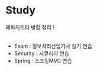 # Study

레파지토리 병합 정리 ! <br><br>
- Exam : 정보처리산업기사 실기 연습<br>
- Security : 시큐리티 연습 <br>
- Spring : 스프링MVC 연습 <br>
